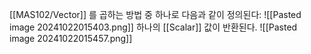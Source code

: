 [[MAS102/Vector]] 를 곱하는 방법 중 하나로 다음과 같이 정의된다:
![[Pasted image 20241022015403.png]]
하나의 [[Scalar]] 값이 반환된다.
![[Pasted image 20241022015457.png]]